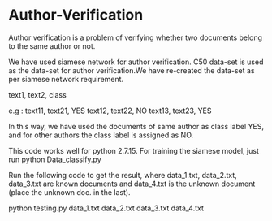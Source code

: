 # Author-Verification
Author verification is a problem of verifying whether two documents belong to the same author or not.

We have used siamese network for author verification. C50 data-set is used as the data-set for author verification.We have re-created the data-set as per siamese network requirement.

text1, text2, class

e.g : text11, text21, YES
      text12, text22, NO
      text13, text23, YES
      
In this way, we have used the documents of same author as class label YES, and for other authors the class label is assigned as NO.

This code works well for python 2.7.15.
For training the siamese model, just run python Data_classify.py

Run the following code to get the result, where data_1.txt, data_2.txt, data_3.txt are known documents and data_4.txt is the unknown document (place the unknown doc. in the last).

python testing.py data_1.txt data_2.txt data_3.txt data_4.txt
